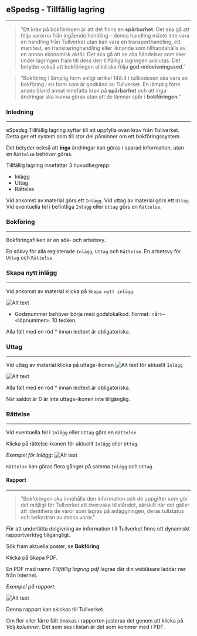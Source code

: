 ## eSpedsg - Tillfällig lagring
___

> "Ett krav på bokföringen är att det finns en **spårbarhet**. Det ska gå att följa varorna från ingående handling – denna handling måste inte vara en handling från Tullverket utan kan vara en transporthandling, ett manifest, en transiteringhandling eller liknande som tillhandahålls av en annan ekonomisk aktör. Det ska gå att se alla händelser som sker under lagringen fram till dess den tillfälliga lagringen avslutas. Det betyder också att bokföringen alltid ska följa **god redovisningssed**."

> "Bokföring i lämplig form enligt artikel 148.4 i tullkodexen ska vara en bokföring i en form som är godkänd av Tullverket. En lämplig form anses bland annat innefatta krav på **spårbarhet** och att inga ändringar ska kunna göras utan att de lämnar spår i **bokföringen**." 


### Inledning
___

eSpedsg Tillfällig lagring syftar till att uppfylla ovan krav från Tullverket. Detta ger ett system som till stor del påminner om ett bokföringssystem.

Det betyder också att **inga** ändringar kan göras i sparad information, utan en `Rättelse` behöver göras.

Tillfällig lagring innefattar 3 huvudbegrepp:
- Inlägg
- Uttag
- Rättelse

Vid ankomst av material görs ett `Inlägg`.
Vid uttag av material görs ett `Uttag`.
Vid eventuella fel i befintliga `Inlägg` eller  `Uttag` görs en `Rättelse`.

### Bokföring
___

Bokföringsfliken är en sök- och arbetsvy. 

En sökvy för alla registerade `Inlägg`, `Uttag` och `Rättelse`.
En arbetsvy för `Uttag` och `Rättelse`.


### Skapa nytt inlägg
___

Vid ankomst av material klicka på `Skapa nytt inlägg`.

![Alt text](/Users/fredrikmoller/Temp/inlagg.png)

- Godsnummer behöver börja med godslokalkod. Format: <Godslokalkod><år>-<löpnummer>. 10 tecken.

Alla fält med en röd * innan ledtext är obligatoriska.

  
### Uttag
___

Vid uttag av material klicka på uttags-ikonen ![Alt text](/Users/fredrikmoller/git/espedsgtds/WebContent/WEB-INF/resources/images/unloading.png) för aktuellt `Inlägg`

![Alt text](/Users/fredrikmoller/Temp/uttag.png)

Alla fält med en röd * innan ledtext är obligatoriska.

När saldot är 0 är inte uttags-ikonen inte tillgänglig.


### Rättelse
___

Vid eventuella fel i `Inlägg` eller  `Uttag` görs en `Rättelse`.

Klicka på rättelse-ikonen för aktuellt `Inlägg` eller  `Uttag`.

_Exempel för Inlägg_:
![Alt text](/Users/fredrikmoller/Temp/rattelse.png)

`Rättelse` kan göras flera gånger på samma `Inlägg` och `Uttag`.


#### Rapport
___

> "Bokföringen ska innehålla den information och de uppgifter som gör det möjligt för Tullverket att övervaka tillståndet, särskilt när det gäller att identifiera de varor som lagras på anläggningen, deras tullstatus och befordran av dessa varor."

För att underlätta delgivning av information till Tullverket finns ett dynamiskt rapportverktyg tillgängligt.

Sök fram aktuella poster, se **Bokföring**

Klicka på Skapa PDF.

En PDF med namn _Tillfällig lagring.pdf_ lagras där din webläsare laddar ner från Internet.

_Exempel på rapport_: 

![Alt text](/Users/fredrikmoller/Temp/rapport.png)

Denna rapport kan skickas till Tullverket.


Om fler eller färre fält önskas i rapporten justeras det genom att klicka på _Välj kolumner_.
Det som ses i listan är det som kommer med i PDF.  
